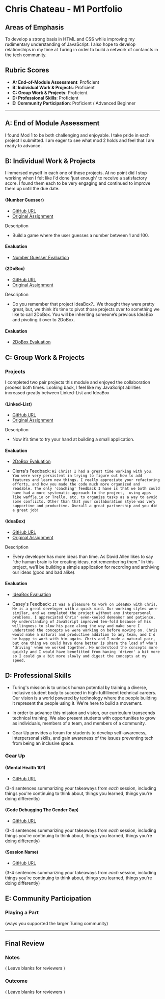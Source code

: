 # Chris Chateau - M1 Portfolio

## Areas of Emphasis

To develop a strong basis in HTML and CSS while improving my rudimentary understanding of JavaScript. I also hope to develop relationships in my time at Turing in order to build a network of contancts in the tech community.

## Rubric Scores

* **A: End-of-Module Assessment**: Proficient
* **B: Individual Work & Projects**: Proficient
* **C: Group Work & Projects**: Proficient
* **D: Professional Skills**: Proficient
* **E: Community Participation**: Proficient / Advanced Beginner

-----------------------

## A: End of Module Assessment

I found Mod 1 to be both challenging and enjoyable. I take pride in each project I submitted. I am eager to see what mod 2 holds and feel that I am ready to advance.

## B: Individual Work & Projects

I immersed myself in each one of these projects. At no point did I stop working when I felt like I'd done 'just enough' to receive a satisfactory score. I found them each to be very engaging and continued to improve them up until the due date.

#### (Number Guesser)

* [GitHub URL](https://github.com/christopherchateau/Number-Guesser)
* [Original Assignment](http://frontend.turing.io/projects/number-guesser.html)

Description
* Build a game where the user guesses a number between 1 and 100.

#### Evaluation

* [Number Guesser Evaluation](https://github.com/turingschool/front-end-submissions-public/blob/master/1806/mod-1/number-guesser/chris-chateau.md)

#### (2DoBox)

* [GitHub URL](https://github.com/christopherchateau/2DoBox-Pivot)
* [Original Assignment](http://frontend.turing.io/projects/2DoBox-Pivot-Mod1.html)

Description
* Do you remember that project IdeaBox?.. We thought they were pretty great, but, we think it’s time to pivot those projects over to something we like to call 2DoBox. You will be inheriting someone’s previous IdeaBox and pivoting it over to 2DoBox.

#### Evaluation

* [2DoBox Evaluation](https://github.com/turingschool/front-end-submissions-public/blob/master/1806/mod-1/number-guesser/chris-chateau.md)

## C: Group Work & Projects

### Projects

I completed two pair projects this module and enjoyed the collaboration process both times. Looking back, I feel like my JavaScript abilities increased greatly between Linked-List and IdeaBox

#### (Linked-List)

* [GitHub URL](https://github.com/christopherchateau/linked-list)
* [Original Assignment](http://frontend.turing.io/projects/linked-list.html)

Description
* Now it’s time to try your hand at building a small application.

#### Evaluation

* [2DoBox Evaluation](https://github.com/turingschool/front-end-submissions-public/blob/master/1806/mod-1/number-guesser/chris-chateau.md)

* Cierra's Feedback: ```Hi Chris! I had a great time working with you. You were very persistent in trying to figure out how to add features and learn new things. I really appreciate your refactoring efforts, and how you made the code much more organized and readable. The only 'coaching' feedback I have is that we both could have had a more systematic approach to the project,  using apps like waffle.io or Trello, etc. to organize tasks as a way to avoid some conflicts. Other than that your collaboration style was very supportive and productive. Overall a great partnership and you did a great job!```

#### (IdeaBox)

* [GitHub URL](https://github.com/christopherchateau/ideabox)
* [Original Assignment](http://frontend.turing.io/projects/ideabox.html)

Description
* Every developer has more ideas than time. As David Allen likes to say “the human brain is for creating ideas, not remembering them.” In this project, we’ll be building a simple application for recording and archiving our ideas (good and bad alike).

#### Evaluation

* [IdeaBox Evaluation](https://github.com/turingschool/front-end-submissions-public/blob/master/1806/mod-1/idea-box/casey-chris.md)

* Casey's Feedback: ```It was a pleasure to work on IdeaBox with Chris. He is a great developer with a quick mind. Our working styles were similar, and we completed the project without any interpersonal problems. I appreciated Chris' even-keeled demeanor and patience. My understanding of JavaScript improved ten-fold because of his willingness to slow his pace along the way and make sure I understood the concepts we were working on before moving on. Chris would make a natural and productive addition to any team, and I'd be happy to work with him again. Chris and I made a natural pair, but one thing we could have done better is share the load of who's 'driving' when we worked together. He understood the concepts more quickly and I would have benefitted from having 'driven' a bit more so I could go a bit more slowly and digest the concepts at my speed.```

## D: Professional Skills

 * Turing's mission is to unlock human potential by training a diverse, inclusive student body to succeed in high-fulfillment technical careers. Our vision is a world powered by technology where the people building it represent the people using it. We're here to build a movement.

 * In order to advance this mission and vision, our curriculum transcends technical training. We also present students with opportunities to grow as individuals, members of a team, and members of a community.

 * Gear Up provides a forum for students to develop self-awareness, interpersonal skills, and gain awareness of the issues preventing tech from being an inclusive space.

### Gear Up
#### (Mental Health 101)

* [GitHub URL]()

(3-4 sentences summarizing your takeaways from _each_ session, including things you're continuing to think about, things you learned, things you're doing differently)

#### (Code Debugging The Gender Gap)

* [GitHub URL]()

(3-4 sentences summarizing your takeaways from _each_ session, including things you're continuing to think about, things you learned, things you're doing differently)

#### (Session Name)

* [GitHub URL]()

(3-4 sentences summarizing your takeaways from _each_ session, including things you're continuing to think about, things you learned, things you're doing differently)

## E: Community Participation

### Playing a Part

(ways you supported the larger Turing community)

------------------

## Final Review

### Notes

( Leave blanks for reviewers )

### Outcome

( Leave blanks for reviewers )

